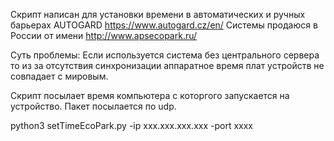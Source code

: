 Скрипт написан для установки времени в автоматических и ручных барьерах AUTOGARD https://www.autogard.cz/en/
Системы продаюся в России от имени http://www.apsecopark.ru/

Суть проблемы: Если используется система без центрального сервера то из за отсутствия синхронизации 
аппаратное время плат устройств не совпадает с мировым. 

Скрипт посылает время компьютера с которгого запускается на устройство.
Пакет посылается по udp.

python3 setTimeEcoPark.py -ip xxx.xxx.xxx.xxx -port xxxx 
